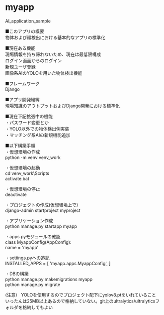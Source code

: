 # myapp
AI_application_sample

■このアプリの概要<br>
物体および顔検出における基本的なアプリの標準化  

■現在ある機能  
現場情報を持ち帰れないため、現在は最低限構成  
ログイン画面からのログイン  
新規ユーザ登録  
画像系AIのYOLOを用いた物体検出機能  

■フレームワーク  
Django  

■アプリ開発経緯  
現場知識のアウトプットおよびDjango開発における標準化  

■現在下記拡張中の機能  
・パスワード変更とか  
・YOLO以外での物体検出例実装  
・マッチング系AIの新規機能追加  

■以下構築手順  
・仮想環境の作成  
python -m venv venv_work  

・仮想環境の起動  
cd venv_work\Scripts  
activate.bat  

・仮想環境の停止  
deactivate  

・プロジェクトの作成(仮想環境上で）  
django-admin startproject myproject  

・アプリケーション作成  
python manage.py startapp myapp  

・apps.pyモジュールの確認  
class MyappConfig(AppConfig):  
    name = 'myapp'  

・settings.pyへの追記  
INSTALLED_APPS = [
    'myapp.apps.MyappConfig',
]

・DBの構築  
python manage.py makemigrations myapp  
python manage.py migrate  

(注意）
YOLOを使用するのでプロジェクト配下にyolov8.ptをいれていること  
いったんは25MB以上あるので格納していない。git上のultralytics/ultralyticsフォルダを格納してもよい
